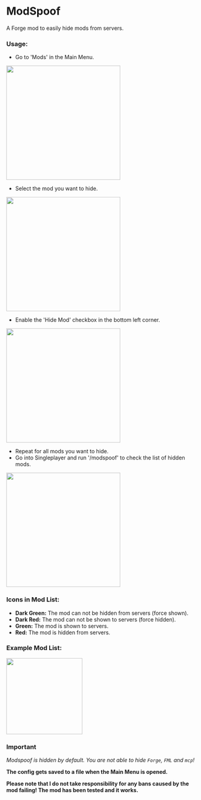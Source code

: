 # ModSpoof
A Forge mod to easily hide mods from servers.

### Usage:
- Go to 'Mods' in the Main Menu.

<img src="https://i.debuggings.dev/vMXEB0kB.png" width="300px">

- Select the mod you want to hide.

<img src="https://i.debuggings.dev/F5GuAeKU.png" width="300px">

- Enable the 'Hide Mod' checkbox in the bottom left corner.

<img src="https://i.debuggings.dev/jyaXQ1p0.png" width="300px">

- Repeat for all mods you want to hide.
- Go into Singleplayer and run '/modspoof' to check the list of hidden mods.

<img src="https://i.debuggings.dev/ahLnFxmQ.png" width="300px">

### Icons in Mod List:

- **Dark Green:** The mod can not be hidden from servers (force shown).
- **Dark Red:** The mod can not be shown to servers (force hidden).
- **Green:** The mod is shown to servers.
- **Red:** The mod is hidden from servers.

### Example Mod List:

<img src="https://i.debuggings.dev/mOgbIxZ9.png" width="200px">

### Important
*Modspoof is hidden by default. You are not able to hide `Forge`, `FML` and `mcp`!*

**The config gets saved to a file when the Main Menu is opened.**

**Please note that I do not take responsibility for any bans caused by the mod failing! The mod has been tested and it works.**
